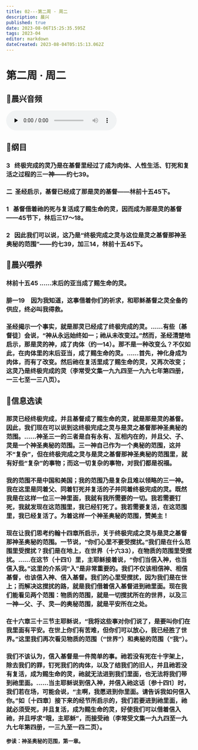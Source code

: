 ```yaml
---
title: 02---第二周 · 周二
description: 晨兴
published: true
date: 2023-08-06T15:25:35.595Z
tags: 2023-04
editor: markdown
dateCreated: 2023-08-04T05:15:13.062Z
---
```


# 第二周 · 周二
## 🎵晨兴音频
<audio id="audio" controls="" preload="none">
      <source id="mp3" src="/2023-04/week2/week2day2.mp3">
</audio>

## 📖纲目

### 3   终极完成的灵乃是在基督里经过了成为肉体、人性生活、钉死和复活之过程的三一神——约七39。

### 二  圣经启示，基督已经成了那是灵的基督——林前十五45下。

### 1   基督借着祂的死与复活成了赐生命的灵，因而成为那是灵的基督——45节下，林后三17～18。

### 2   因此我们可以说，这乃是“终极完成之灵与这位是灵之基督那神圣奥秘的范围”——约七39，加三14，林前十五45下。

## 📖晨兴喂养

### **林前十五45	……末后的亚当成了赐生命的灵。**

### **腓一19　因为我知道，这事借着你们的祈求，和耶稣基督之灵全备的供应，终必叫我得救。**

### 圣经揭示一个事实，就是那灵已经成了终极完成的灵。……有些〔基督徒〕会说，“神从永远始终如一；祂从未改变过。”然而，圣经清楚地启示，那是灵的神，成了肉体（约一14）。那不是一种改变么？不仅如此，在肉体里的末后亚当，成了赐生命的灵。……首先，神化身成为肉体，而有了改变。然后祂在复活里成了赐生命的灵，又再次改变；这灵乃是终极完成的灵（李常受文集一九九四至一九九七年第四册，一三七至一三八页）。

## 📖信息选读

### 那灵已经终极完成，并且基督成了赐生命的灵，就是那是灵的基督。因此，我们现在可以说到这终极完成之灵与是灵之基督那神圣奥秘的范围。……神圣三一的三者是自有永有、互相内在的，并且父、子、灵是一个神圣奥秘的范围。三一神自己作为一个奥秘的范围，这并不“复杂”，但在终极完成之灵与是灵之基督那神圣奥秘的范围里，就有好些“复杂”的事物；而这一切复杂的事物，对我们都是祝福。

### 我的范围不是中国和美国；我的范围乃是复杂且难以领略的三一神。我在这里是同着父、同着钉死并复活的子并同着终极完成的灵。既然我是在这样一位三一神里面，我就有我所需要的一切。我若需要钉死，我就发现在这范围里，我已经钉死了。我若需要复活，在这范围里，我已经复活了。为着这样一个神圣奥秘的范围，赞美主！

### 现在让我们思考约翰十四章所启示，关于终极完成之灵与是灵之基督那神圣奥秘的范围。一节说，“你们心里不要受搅扰。”我们是在什么范围里受搅扰？我们是在地上，在世界（十六33），在物质的范围里受搅扰。……在这节（十四1）里，主耶稣接着说，“你们当信入神，也当信入我。”这里的介系词“入”是非常重要的。我们不仅该相信神、相信基督，也该信入神、信入基督。我们的心里受搅扰，因为我们是在世上；而解决这搅扰的路，就是我们借着信入基督进到祂里面。现在我们能看见两个范围：物质的范围，就是一切搅扰所在的世界，以及三一神—父、子、灵—的奥秘范围，就是平安所在之处。

### 在十六章三十三节主耶稣说，“我将这些事对你们说了，是要叫你们在我里面有平安。在世上你们有苦难，但你们可以放心，我已经胜了世界。”这里我们再次看见物质的范围（“世界”）和奥秘的范围（“我”）。

### 我们不该认为，信入基督是一件简单的事。祂若没有死在十字架上，除去我们的罪，钉死我们的肉体，以及了结我们的旧人，并且祂若没有复活，成为赐生命的灵，祂就无法进到我们里面，也无法将我们带到祂里面。……当主耶稣说到信入神，并信入祂这话〔参十四1〕时，我们若在场，可能会说，“主啊，我愿进到你里面。请告诉我如何信入你。”如〔十四章〕接下来的经节所启示的，我们若要进到祂里面，祂就必须受死，并且复活，成为赐生命的灵，好使我们可以借着信入祂，并且呼求“哦，主耶稣”，而接受祂（李常受文集一九九四至一九九七年第四册，一三九至一四二页）。

**参读：神圣奥秘的范围，第一章。**
<!-- Google tag (gtag.js) -->
<script async src="https://www.googletagmanager.com/gtag/js?id=G-1P8709Z16T"></script>
<script>
  window.dataLayer = window.dataLayer || [];
  function gtag(){dataLayer.push(arguments);}
  gtag('js', new Date());

  gtag('config', 'G-1P8709Z16T');
</script>